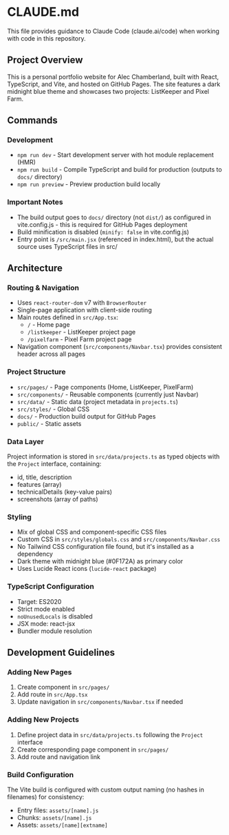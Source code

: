 # CLAUDE.md

This file provides guidance to Claude Code (claude.ai/code) when working with code in this repository.

## Project Overview

This is a personal portfolio website for Alec Chamberland, built with React, TypeScript, and Vite, and hosted on GitHub Pages. The site features a dark midnight blue theme and showcases two projects: ListKeeper and Pixel Farm.

## Commands

### Development
- `npm run dev` - Start development server with hot module replacement (HMR)
- `npm run build` - Compile TypeScript and build for production (outputs to `docs/` directory)
- `npm run preview` - Preview production build locally

### Important Notes
- The build output goes to `docs/` directory (not `dist/`) as configured in vite.config.js - this is required for GitHub Pages deployment
- Build minification is disabled (`minify: false` in vite.config.js)
- Entry point is `/src/main.jsx` (referenced in index.html), but the actual source uses TypeScript files in src/

## Architecture

### Routing & Navigation
- Uses `react-router-dom` v7 with `BrowserRouter`
- Single-page application with client-side routing
- Main routes defined in `src/App.tsx`:
  - `/` - Home page
  - `/listkeeper` - ListKeeper project page
  - `/pixelfarm` - Pixel Farm project page
- Navigation component (`src/components/Navbar.tsx`) provides consistent header across all pages

### Project Structure
- `src/pages/` - Page components (Home, ListKeeper, PixelFarm)
- `src/components/` - Reusable components (currently just Navbar)
- `src/data/` - Static data (project metadata in `projects.ts`)
- `src/styles/` - Global CSS
- `docs/` - Production build output for GitHub Pages
- `public/` - Static assets

### Data Layer
Project information is stored in `src/data/projects.ts` as typed objects with the `Project` interface, containing:
- id, title, description
- features (array)
- technicalDetails (key-value pairs)
- screenshots (array of paths)

### Styling
- Mix of global CSS and component-specific CSS files
- Custom CSS in `src/styles/globals.css` and `src/components/Navbar.css`
- No Tailwind CSS configuration file found, but it's installed as a dependency
- Dark theme with midnight blue (#0F172A) as primary color
- Uses Lucide React icons (`lucide-react` package)

### TypeScript Configuration
- Target: ES2020
- Strict mode enabled
- `noUnusedLocals` is disabled
- JSX mode: react-jsx
- Bundler module resolution

## Development Guidelines

### Adding New Pages
1. Create component in `src/pages/`
2. Add route in `src/App.tsx`
3. Update navigation in `src/components/Navbar.tsx` if needed

### Adding New Projects
1. Define project data in `src/data/projects.ts` following the `Project` interface
2. Create corresponding page component in `src/pages/`
3. Add route and navigation link

### Build Configuration
The Vite build is configured with custom output naming (no hashes in filenames) for consistency:
- Entry files: `assets/[name].js`
- Chunks: `assets/[name].js`
- Assets: `assets/[name][extname]`
